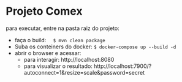 # Projeto Comex
para executar, entre na pasta raiz do projeto:
- faça o build:
`` 
$ mvn clean package``
- Suba os conteiners do docker:
``$ docker-compose up --build -d``
- abrir o browser e acessar: 
  - para interagir: http://localhost:8080 
  - para visualizar o resultado: http://localhost:7900/?autoconnect=1&resize=scale&password=secret
